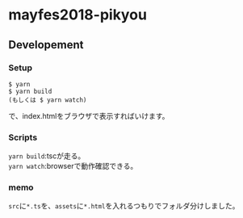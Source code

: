# mayfes2018-pikyou

## Developement
### Setup
```console
$ yarn
$ yarn build
(もしくは $ yarn watch)
```
で、index.htmlをブラウザで表示すればいけます。  

### Scripts
`yarn build`:tscが走る。  
`yarn watch`:browserで動作確認できる。  

### memo
`src`に`*.ts`を、`assets`に`*.html`を入れるつもりでフォルダ分けしました。  
